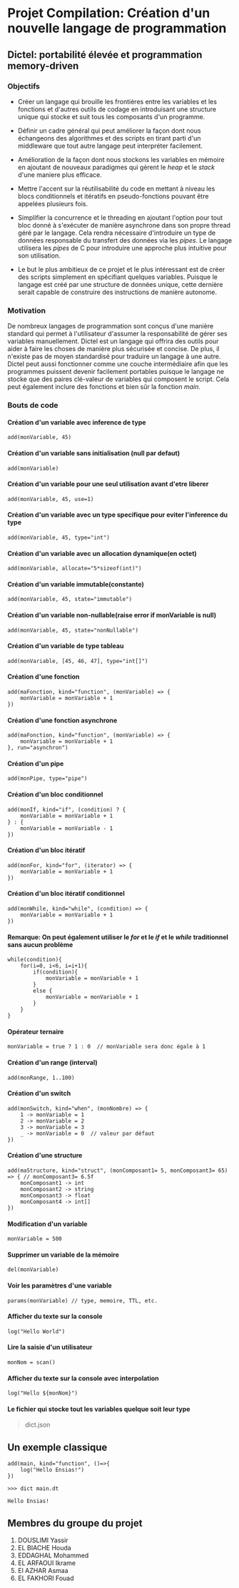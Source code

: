# Projet Compilation: Création d'un nouvelle langage de programmation

## Dictel: portabilité élevée et programmation memory-driven

### Objectifs

- Créer un langage qui brouille les frontiéres entre les variables et les fonctions et d'autres outils de codage en introduisant une structure unique qui stocke et suit tous les composants d'un programme.

- Définir un cadre général qui peut améliorer la façon dont nous échangeons des algorithmes et des scripts en tirant parti d'un middleware que tout autre langage peut interpréter facilement.

- Amélioration de la façon dont nous stockons les variables en mémoire en ajoutant de nouveaux paradigmes qui gèrent le *heap* et le *stack* d'une maniere plus efficace.

- Mettre l'accent sur la réutilisabilité du code en mettant à niveau les blocs conditionnels et itératifs en pseudo-fonctions pouvant être appelées plusieurs fois.

- Simplifier la concurrence et le threading en ajoutant l'option pour tout bloc donné à s'exécuter de manière asynchrone dans son propre thread géré par le langage. Cela rendra nécessaire d'introduire un type de données responsable du transfert des données via les *pipes*. Le langage utilisera les *pipes* de C pour introduire une approche plus intuitive pour son utilisation.

- Le but le plus ambitieux de ce projet et le plus intéressant est de créer des scripts simplement en spécifiant quelques variables. Puisque le langage est créé par une structure de données unique, cette dernière serait capable de construire des instructions de manière autonome.

### Motivation

De nombreux langages de programmation sont conçus d'une manière standard qui permet à l'utilisateur d'assumer la responsabilité de gérer ses variables manuellement. Dictel est un langage qui offrira des outils pour aider à faire les choses de manière plus sécurisée et concise. De plus, il n'existe pas de moyen standardisé pour traduire un langage à une autre. Dictel peut aussi fonctionner comme une couche intermédiaire afin que les programmes puissent devenir facilement portables puisque le langage ne stocke que des paires clé-valeur de variables qui composent le script. Cela peut également inclure des fonctions et bien sûr la fonction *main*.

### Bouts de code

#### Création d'un variable avec inference de type

    add(monVariable, 45)

#### Création d'un variable sans initialisation (null par defaut)

    add(monVariable)

#### Création d'un variable pour une seul utilisation avant d'etre liberer

    add(monVariable, 45, use=1)

#### Création d'un variable avec un type specifique pour eviter l'inference du type

    add(monVariable, 45, type="int")

#### Création d'un variable avec un allocation dynamique(en octet)

    add(monVariable, allocate="5*sizeof(int)")

#### Création d'un variable immutable(constante)

    add(monVariable, 45, state="immutable")

#### Création d'un variable non-nullable(raise error if monVariable is null)

    add(monVariable, 45, state="nonNullable")

#### Création d'un variable de type tableau

    add(monVariable, [45, 46, 47], type="int[]")

#### Création d'une fonction

    add(maFonction, kind="function", (monVariable) => {
        monVariable = monVariable + 1
    })

#### Création d'une fonction asynchrone

    add(maFonction, kind="function", (monVariable) => {
        monVariable = monVariable + 1
    }, run="asynchron")

#### Création d'un pipe

    add(monPipe, type="pipe")

#### Création d'un bloc conditionnel

    add(monIf, kind="if", (condition) ? {
        monVariable = monVariable + 1
    } : {
        monVariable = monVariable - 1
    })

#### Création d'un bloc itératif

    add(monFor, kind="for", (iterator) => {
        monVariable = monVariable + 1
    })

#### Création d'un bloc itératif conditionnel

    add(monWhile, kind="while", (condition) => {
        monVariable = monVariable + 1
    })

#### Remarque: On peut également utiliser le *for* et le *if* et le *while* traditionnel sans aucun problème

    while(condition){
        for(i=0, i<6, i=i+1){
            if(condition){
                monVariable = monVariable + 1
            }
            else {
                monVariable = monVariable + 1
            }
        }
    }

#### Opérateur ternaire

    monVariable = true ? 1 : 0  // monVariable sera donc égale à 1

#### Création d'un range (interval)

    add(monRange, 1..100)

#### Création d'un switch

    add(monSwitch, kind="when", (monNombre) => {
        1 -> monVariable = 1
        2 -> monVariable = 2
        3 -> monVariable = 3
        _ -> monVariable = 0  // valeur par défaut 
    })

#### Création d'une structure

    add(maStructure, kind="struct", (monComposant1= 5, monComposant3= 65) => { // monComposant3= 6.5f
        monComposant1 -> int
        monComposant2 -> string
        monComposant3 -> float
        monComposant4 -> int[]
    })

#### Modification d'un variable

    monVariable = 500

#### Supprimer un variable de la mémoire

    del(monVariable)

#### Voir les paramètres d'une variable

    params(monVariable) // type, memoire, TTL, etc.

#### Afficher du texte sur la console

    log("Hello World")

#### Lire la saisie d'un utilisateur

    monNom = scan()

#### Afficher du texte sur la console avec interpolation

    log("Hello ${monNom}")

#### Le fichier qui stocke tout les variables quelque soit leur type

> dict.json

## Un exemple classique

    add(main, kind="function", ()=>{
        log("Hello Ensias!")
    })

`>>> dict main.dt`

`Hello Ensias!`

## Membres du groupe du projet

1. DOUSLIMI Yassir
2. EL BIACHE Houda
3. EDDAGHAL Mohammed
4. EL ARFAOUI Ikrame
5. El AZHAR Asmaa
6. EL FAKHORI Fouad
